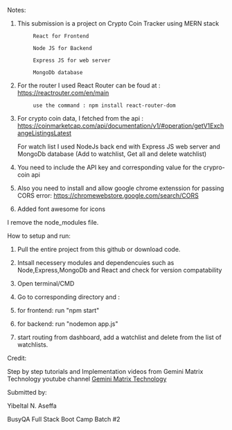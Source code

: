 Notes:
1. This submission is a project on Crypto Coin Tracker using MERN stack 

            React for Frontend

            Node JS for Backend
            
            Express JS for web server
            
            MongoDb database


2. For the router I used React Router can be foud at : 
            https://reactrouter.com/en/main
            
            use the command : npm install react-router-dom

3.  For crypto coin data, I fetched from the api : https://coinmarketcap.com/api/documentation/v1/#operation/getV1ExchangeListingsLatest 
   
      For watch list I used NodeJs back end with Express JS web server and MongoDb database (Add to watchlist, Get all and delete watchlist)

4.  You need to include the API key and corresponding value for the crypro-coin api
5. Also you need to install and allow google chrome extenssion for passing CORS error:
        https://chromewebstore.google.com/search/CORS
6.  Added font awesome for icons

I remove the node_modules file. 


How to setup and run:


1. Pull the entire project from this github or download code. 
    
2. Intsall necessery modules and dependencuies such as Node,Express,MongoDb and React and check for version compatability 
3. Open terminal/CMD
4. Go to corresponding directory and :
5. for frontend: run "npm start"
6. for backend: run "nodemon app.js"
7. start routing from dashboard, add a watchlist and delete from the list of watchlists.
   



Credit: 


Step by step tutorials and Implementation videos from Gemini Matrix Technology youtube channel
  [Gemini Matrix Technology](https://www.youtube.com/@geminimatrixtech)
  

Submitted  by:
 

Yibeltal N. Aseffa 


BusyQA Full Stack Boot Camp Batch #2 

